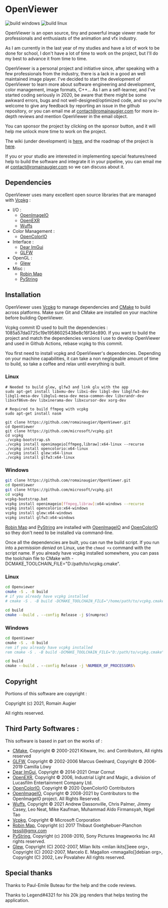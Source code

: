# OpenViewer
![build windows](https://github.com/romainaugier/OpenViewer/actions/workflows/build-windows.yml/badge.svg)
![build linux](https://github.com/romainaugier/OpenViewer/actions/workflows/build-linux.yml/badge.svg)

OpenViewer is an open source, tiny and powerful image viewer made for professionals and enthusiasts of the animation and vfx industry.

As I am currently in the last year of my studies and have a lot of work to be done for school, I don't have a lot of time to work on the project, but I'll do my best to advance it from time to time.

OpenViewer is a personal project and initiative since, after speaking with a few professionals from the industry, there is a lack in a good an well maintained image player. I've decided to start the development of OpenViewer to learn more about software engineering and development, color management, image formats, C++... As I am a self-learner, and I've started coding seriously in 2020, be aware that there might be some awkward errors, bugs and not well-designed/optimized code, and so you're welcome to give any feedback by reporting an issue in the github repository, or you can email me at contact@romainaugier.com for more in-depth reviews and mention OpenViewer in the email object.

You can sponsor the project by clicking on the sponsor button, and it will help me unlock more time to work on the project.

The wiki (under development) is [here](https://github.com/romainaugier/OpenViewer/wiki), and the roadmap of the project is [here](https://github.com/romainaugier/OpenViewer/wiki/Roadmap).

If you or your studio are interested in implementing special features/need help to build the software and integrate it in your pipeline, you can email me at contact@romainaugier.com so we can discuss about it.

## Dependencies

OpenViewer uses many excellent open source libraries that are managed with [Vcpkg](https://github.com/microsoft/vcpkg) :
- I/O :
    - [OpenImageIO](https://github.com/OpenImageIO/oiio)
    - [OpenEXR](https://github.com/AcademySoftwareFoundation/openexr)
    - [Wuffs](https://github.com/google/wuffs) 
- Color Management :
    - [OpenColorIO](https://github.com/AcademySoftwareFoundation/OpenColorIO) 
- Interface : 
    - [Dear ImGui](https://github.com/ocornut/imgui)
    - [GLFW](https://www.glfw.org/)
- OpenGL :
    - [Glew](https://github.com/nigels-com/glew)
- Misc : 
    - [Robin Map](https://github.com/Tessil/robin-map)
    - [PyString](https://github.com/imageworks/pystring)

## Installation

OpenViewer uses [Vcpkg](https://github.com/microsoft/vcpkg) to manage dependencies and [CMake](https://cmake.org/) to build across platforms. Make sure Git and CMake are installed on your machine before building OpenViewer.

Vcpkg commit ID used to built the dependencies : 1085a57da0725c19e19586025438e8c16f34c890. 
If you want to build the project and match the dependencies versions I use to develop OpenViewer and used in Github Actions, rebase vcpkg to this commit.

You first need to install vcpkg and OpenViewer's dependencies. Depending on your machine capabilities, it can take a non negligeable amount of time to build, so take a coffee and relax until everything is built.
### Linux
```shell
# Needed to build glew, glfw3 and link glu with the app
sudo apt-get install libxmu-dev libxi-dev libgl-dev libglfw3-dev libgl1-mesa-dev libglu1-mesa-dev mesa-common-dev libxrandr-dev libxxf86vm-dev libxinerama-dev libxcursor-dev xorg-dev

# Required to build ffmpeg with vcpkg
sudo apt-get install nasm

git clone https://github.com/romainaugier/OpenViewer.git
cd OpenViewer
git clone https://github.com/microsoft/vcpkg.git
cd vcpkg
./vcpkg-bootstrap.sh
./vcpkg install openimageio[ffmpeg,libraw]:x64-linux --recurse
./vcpkg install opencolorio:x64-linux
./vcpkg install glew:x64-linux
./vcpkg install glfw3:x64-linux
```

### Windows
```bash
git clone https://github.com/romainaugier/OpenViewer.git
cd OpenViewer
git clone https://github.com/microsoft/vcpkg.git
cd vcpkg
vcpkg-bootstrap.bat
vcpkg install openimageio[ffmpeg,libraw]:x64-windows --recurse
vcpkg install opencolorio:x64-windows
vcpkg install glew:x64-windows
vcpkg install glfw3:x64-windows
```

[Robin Map](https://github.com/Tessil/robin-map) and [PyString](https://github.com/imageworks/pystring) are installed with [OpenImageIO](https://github.com/OpenImageIO/oiio) and [OpenColorIO](https://github.com/AcademySoftwareFoundation/OpenColorIO) so they don't need to be installed via command-line.

Once all the dependencies are built, you can run the build script. If you run into a *permission denied* on Linux, use the ```chmod +x``` command with the script name.
If you already have vcpkg installed somewhere, you can pass the toolchain file to CMake with -DCMAKE_TOOLCHAIN_FILE="D:/path/to/vcpkg.cmake".


### Linux
```bash
cd Openviewer
cmake -S . -B build
# if you already have vcpkg installed
# cmake -S . -B build -DCMAKE_TOOLCHAIN_FILE="/home/path/to/vcpkg.cmake"

cd build
cmake --build . --config Release -j $(numproc)
```

### Windows
```bat
cd OpenViewer
cmake -S . -B build
rem if you already have vcpkg installed
rem cmake -S . -B build -DCMAKE_TOOLCHAIN_FILE="D:/path/to/vcpkg.cmake"

cd build
cmake --build . --config Release -j %NUMBER_OF_PROCESSORS%
```

## Copyright

Portions of this software are copyright :

Copyright (c) 2021, Romain Augier

All rights reserved.

## Third Party Softwares :

This software is based in part on the works of :

- [CMake](https://cmake.org/), Copyright © 2000-2021 Kitware, Inc. and Contributors, All rights reserved
- [GLFW](https://www.glfw.org/), Copyright © 2002-2006 Marcus Geelnard, Copyright © 2006-2019 Camilla Löwy
- [Dear ImGui](https://github.com/ocornut/imgui), Copyright © 2014-2021 Omar Cornut
- [OpenEXR](https://github.com/AcademySoftwareFoundation/openexr), Copyright © 2006, Industrial Light and Magic, a division of Lucasfilm Entertainment Company Ltd.
- [OpenColorIO](https://github.com/AcademySoftwareFoundation/OpenColorIO), Copyright © 2020 OpenColorIO Contributors
- [OpenImageIO](https://github.com/OpenImageIO/oiio), Copyright © 2008-2021 by Contributors to the OpenImageIO project. All Rights Reserved.
- [Wuffs](https://github.com/google/wuffs), Copyright © 2021 Andrew Dassonville, Chris Palmer, Jimmy Casey, Leo Neat, Mike Kaufman, Muhammad Aldo Firmansyah, Nigel Tao
- [Vcpkg](https://github.com/microsoft/vcpkg), Copyright © Microsoft Corporation
- [Robin Map](https://github.com/Tessil/robin-map), Copyright (c) 2017 Thibaut Goetghebuer-Planchon <tessil@gmx.com>
- [PyString](https://github.com/imageworks/pystring), Copyright (c) 2008-2010, Sony Pictures Imageworks Inc All rights reserved.
- [Glew](https://github.com/nigels-com/glew), Copyright (C) 2002-2007, Milan Ikits <milan ikits[]ieee org>, Copyright (C) 2002-2007, Marcelo E. Magallon <mmagallo[]debian org>, Copyright (C) 2002, Lev Povalahev All rights reserved.

## Special thanks

Thanks to Paul-Emile Buteau for the help and the code reviews.

Thanks to Legend#4321 for his 20k jpg renders that helps testing the application.
